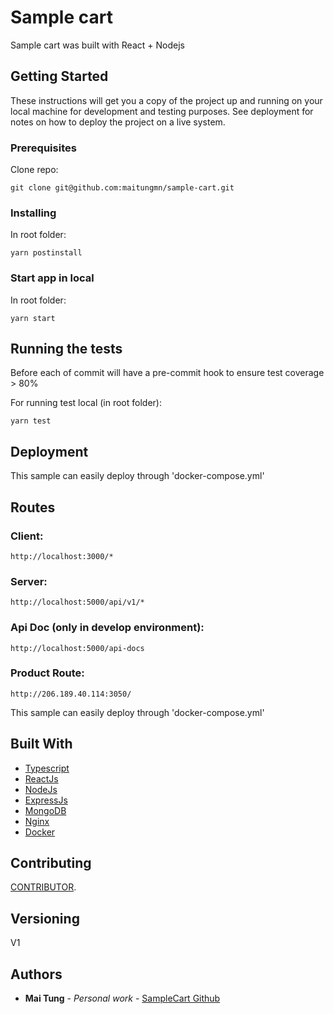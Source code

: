 # Sample cart

Sample cart was built with React + Nodejs

## Getting Started

These instructions will get you a copy of the project up and running on your local machine for development and testing purposes. See deployment for notes on how to deploy the project on a live system.

### Prerequisites
Clone repo:

```
git clone git@github.com:maitungmn/sample-cart.git
```

### Installing
In root folder:
```
yarn postinstall
```

### Start app in local
In root folder:
```
yarn start
```

## Running the tests

Before each of commit will have a pre-commit hook to ensure test coverage > 80%

For running test local (in root folder):
```
yarn test
```

## Deployment

This sample can easily deploy through 'docker-compose.yml'

## Routes

### Client:
```
http://localhost:3000/*
```
### Server: 
```
http://localhost:5000/api/v1/*
```
### Api Doc (only in develop environment): 
```
http://localhost:5000/api-docs
```

### Product Route: 
```
http://206.189.40.114:3050/
```

This sample can easily deploy through 'docker-compose.yml'

## Built With

- [Typescript](https://www.typescriptlang.org/)
- [ReactJs](https://reactjs.org/)
- [NodeJs](https://nodejs.org/)
- [ExpressJs](https://expressjs.com/)
- [MongoDB](https://www.mongodb.com/)
- [Nginx](https://www.nginx.com/)
- [Docker](https://www.docker.com/)

## Contributing

[CONTRIBUTOR](https://github.com/maitungmn/sample-cart/graphs/contributors).

## Versioning

V1

## Authors

* **Mai Tung** - *Personal work* - [SampleCart Github](https://github.com/maitungmn/sample-cart)
